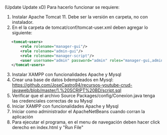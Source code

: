 (Update Update xD)
Para hacerlo funcionar se requiere:

1. Instalar Apache Tomcat 11. Debe ser la versión en carpeta, no con instalador.
2. En el la carpeta de tomcat/conf/tomcat-user.xml deben agregar lo siguiente:

```xml
   <tomcat-users>
       <role rolename="manager-gui"/>
       <role rolename="admin-gui"/>
       <role rolename="manager-script"/>
       <user username="admin" password="admin" roles="manager-gui,admin-gui,manager-script"/>
   </tomcat-users>
```
3. Instalar XAMPP con funcionalidades Apache y Mysql
4. Crear una base de datos bdempleados en Mysql: https://github.com/JoseCastro94/recursos-youtube-crud-javaweb/blob/master/1.%20SCRIPT%20BD/script.sql
5. Verificar que el archivo Source Packages/config/Conexion.java tenga las credenciales correctas de su Mysql
6. Iniciar XAMPP con funcionalidades Apache y Mysql
7. Iniciar como administrador el ApacheNetBeans cuando corran la aplicación
8. Para ejecutar el programa, en el menu de navegación deben hacer click derecho en index.html y "Run File"

